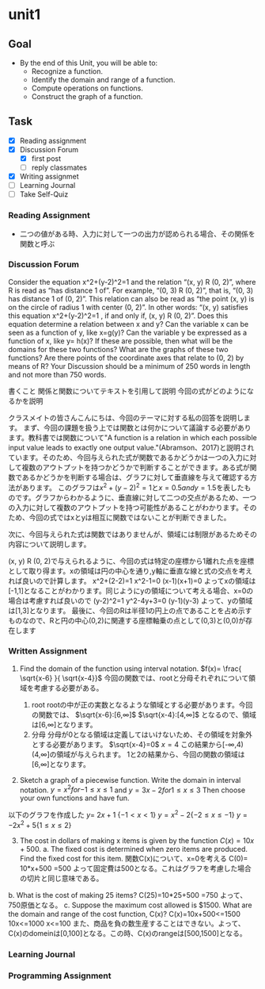 # unit1

## Goal

- By the end of this Unit, you will be able to:
  - Recognize a function.
  - Identify the domain and range of a function.
  - Compute operations on functions.
  - Construct the graph of a function.

## Task

- [x] Reading assignment
- [x] Discussion Forum
  - [x] first post
  - [ ] reply classmates
- [x] Writing assignmet
- [ ] Learning Journal
- [ ] Take Self-Quiz

### Reading Assignment

- 二つの値がある時、入力に対して一つの出力が認められる場合、その関係を関数と呼ぶ

### Discussion Forum

Consider the equation   x^2+(y-2)^2=1  and the relation “(x, y) R (0, 2)”, where R is read as “has distance 1 of”.
For example, “(0, 3) R (0, 2)”, that is, “(0, 3) has distance 1 of (0, 2)”. This relation can also be read as “the point (x, y) is on the circle of radius 1 with center (0, 2)”. In other words: “(x, y) satisfies this equation  x^2+(y-2)^2=1 , if and only if, (x, y) R (0, 2)”.
Does this equation determine a relation between x and y? Can the variable x can be seen as a function of y, like x=g(y)? Can the variable y be expressed as a function of x, like y= h(x)? If these are possible, then what will be the domains for these two functions?  What are the graphs of these two functions?
Are there points of the coordinate axes that relate to (0, 2) by means of R?
Your Discussion should be a minimum of 250 words in length and not more than 750 words.

書くこと
関係と関数についてテキストを引用して説明
今回の式がどのようになるかを説明

クラスメイトの皆さんこんにちは、今回のテーマに対する私の回答を説明します。
まず、今回の課題を扱う上では関数とは何かについて議論する必要があります。教科書では関数について"A function is a relation in which each possible input value leads to exactly one output value."(Abramson、2017)と説明されています。そのため、今回与えられた式が関数であるかどうかは一つの入力に対して複数のアウトプットを持つかどうかで判断することができます。ある式が関数であるかどうかを判断する場合は、グラフに対して垂直線を与えて確認する方法があります。
このグラフは$x^2+(y-2)^2=1$と$x=0.5andy=1.5$を表したものです。グラフからわかるように、垂直線に対して二つの交点があるため、一つの入力に対して複数のアウトプットを持つ可能性があることがわかります。そのため、今回の式ではxとyは相互に関数ではないことが判断できました。

次に、今回与えられた式は関数ではありませんが、領域には制限があるためその内容について説明します。

(x, y) R (0, 2)で与えられるように、今回の式は特定の座標から1離れた点を座標として取り得ます。xの領域は円の中心を通り,y軸に垂直な線と式の交点を考えれば良いので計算します。
x^2+(2-2)=1
x^2-1=0
(x-1)(x+1)=0
よってxの領域は[-1,1]となることがわかります。同じようにyの領域について考える場合、x=0の場合は考慮すれば良いので
(y-2)^2=1
y^2-4y+3=0
(y-1)(y-3)
よって、yの領域は[1,3]となります。
最後に、今回のRは半径1の円上の点であることを占め示すものなので、Rと円の中心(0,2)に関連する座標軸乗の点として(0,3)と(0,0)が存在します

### Written Assignment

1. Find the domain of the function using interval notation.
$f(x)= \frac{ \sqrt{x-6} }{ \sqrt{x-4}}$
今回の関数では、rootと分母それぞれについて領域を考慮する必要がある。
   1. root
rootの中が正の実数となるような領域とする必要があります。今回の関数では、
$\sqrt{x-6}:[6,∞]$
$\sqrt{x-4}:[4,∞]$
となるので、領域は[6,∞]となります。
   2. 分母
分母が0となる領域は定義してはいけないため、その領域を対象外とする必要があります。
$\sqrt{x-4}=0$
$x=4$
この結果から[-∞,4)(4,∞]の領域が与えられます。
1と2の結果から、今回の関数の領域は[6,∞]となります。

2. Sketch a graph of a piecewise function. Write the domain in interval notation.
$y=x^2  for {-1 \leq x \leq 1}$
and
$y = 3x - 2 for  {1 \leq x \leq 3}$
Then choose your own functions and have fun.

以下のグラフを作成した
$y=\ 2x+1\ \left\{-1<x<1\right\}$
$y=x^{2}-2\left\{-2\le x\le-1\right\}$
$y=-2x^{2}+5\left\{1\le x\le2\right\}$

3. The cost in dollars of making x items is given by the function $C(x) = 10x + 500.$
a. The fixed cost is determined when zero items are produced. Find the fixed cost for this item.
関数C(x)について、x=0を考える
C(0)= 10*x+500
=500
よって固定費は500となる。これはグラフを考慮した場合の切片と同じ意味である。

b. What is the cost of making 25 items?
C(25)=10*25+500
=750
よって、750原価となる。
c. Suppose the maximum cost allowed is $1500. What are the domain and range of the cost function, C(x)?
C(x)=10x+500<=1500
10x<=1000
x<=100
また、商品を負の数生産することはできない。よって、C(x)のdomeinは[0,100]となる。この時、C(x)のrangeは[500,1500]となる。

### Learning Journal

### Programming Assignment
